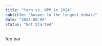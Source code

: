 ```yaml
---
title: "Yarn vs. NPM in 2024"
subtitle: "Answer to the longest debate"
date: "2024-08-09"
status: "Not Started"
---
```


foo bar
